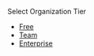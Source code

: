 Select Organization Tier
* [Free](docs/01-intro.md)
* [Team](/01-intro.md)
* [Enterprise](docs/enterprise_tier/01-intro.md)
